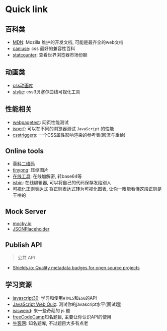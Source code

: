 # Quick link

## 百科类

- [MDN](https://developer.mozilla.org/zh-CN/): Mozilla 维护的开发文档, 可能是最齐全的web文档
- [caniuse](https://caniuse.com/): css 最好的兼容性百科
- [statcounter](http://gs.statcounter.com/): 查看世界浏览器市场份额

## 动画类

- [css动画库](http://elrumordelaluz.github.io/csshake/)
- [stylie](http://jeremyckahn.github.io/stylie/): css3贝塞尔曲线可视化工具

## 性能相关

- [webpagetest](www.webpagetest.org): 网页性能测试
- [jsperf](https://jsperf.com/): 可以在不同的浏览器测试 `JavaScript` 的性能
- [csstriggers](https://csstriggers.com/): 一个CSS属性影响渲染的参考表(回流与重绘)

## Online tools

- [草料二维码](https://cli.im/)
- [tinypng](https://tinypng.com/): 压缩图片
- [在线工具](http://tool.oschina.net/encrypt?type=3): 在线加解密, 转base64等
- [jsbin](http://jsbin.com/?js,console,output): 在线编辑器, 可以将自己的代码保存发给别人
- [可视化正则表达式](https://regexper.com/) 将正则表达式转为可视化图表, 让你一眼能看懂这段正则是干啥的

## Mock Server

- [mocky.io](https://www.mocky.io/)
- [JSONPlaceholder](http://jsonplaceholder.typicode.com/)

## Publish API

> 公共 API

- [Shields.io: Quality metadata badges for open source projects](https://shields.io/#/)

## 学习资源

- [javascript30](https://javascript30.com/): 学习和使用`HTML5`和`ES6`的API
- [JavaScript Web Quiz](http://davidshariff.com/js-quiz/#): 测试你的javascript水平(面试题)
- [jsisweird](https://jsisweird.com/): 来一些奇葩的 js 题
- [freeCodeCamp](https://freecodecamp.cn/home)知名题目, 主要让你认识API的使用
- [牛客网](https://www.nowcoder.com/): 知名题库, 不过题目大多有点老
